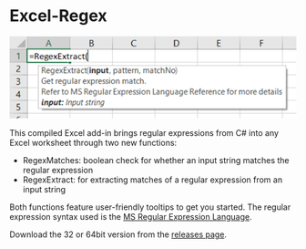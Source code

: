 # Excel-Regex
![In-use screenshot](/Excel%20Regex/screenshot.png?raw=true "UDF Screenshot")

This compiled Excel add-in brings regular expressions from C# into any Excel worksheet through two new functions:
* RegexMatches: boolean check for whether an input string matches the regular expression
* RegexExtract: for extracting matches of a regular expression from an input string
 
 Both functions feature user-friendly tooltips to get you started. The regular expression syntax used is the [MS Regular Expression Language](https://docs.microsoft.com/en-us/dotnet/standard/base-types/regular-expression-language-quick-reference).

Download the 32 or 64bit version from the [releases page](https://github.com/darrenhewett/Excel-Regex/releases/latest).